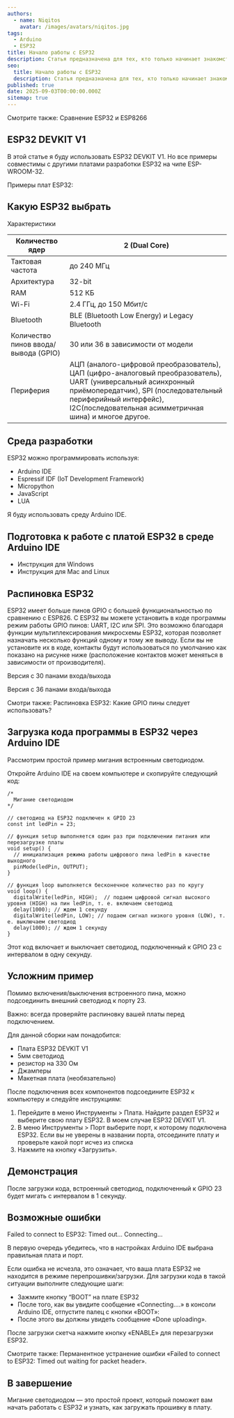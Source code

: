 ```yaml
---
authors:
  - name: Niqitos
    avatar: /images/avatars/niqitos.jpg
tags:
  - Arduino
  - ESP32
title: Начало работы с ESP32
description: Статья предназначена для тех, кто только начинает знакомство с платой разработки ESP32. Если вы знакомы с ESP8266, ESP32 — это его усовершенствованная версия. Плата сочетает в себе беспроводные возможности Wi-Fi и Bluetooth и двухъядерный процессор.
seo:
  title: Начало работы с ESP32
  description: Статья предназначена для тех, кто только начинает знакомство с платой разработки ESP32. Если вы знакомы с ESP8266, ESP32 — это его усовершенствованная версия. Плата сочетает в себе беспроводные возможности Wi-Fi и Bluetooth и двухъядерный процессор.
published: true
date: 2025-09-03T00:00:00.000Z
sitemap: true
---
```


Смотрите также:
Сравнение ESP32 и ESP8266

## ESP32 DEVKIT V1
В этой статье я буду использовать ESP32 DEVKIT V1. Но все примеры совместимы с другими платами разработки ESP32 на чипе ESP-WROOM-32.

Примеры плат ESP32:

## Какую ESP32 выбрать

Характеристики

| Количество ядер                      | 2 (Dual Core)                                 |
| ------------------------------------ | --------------------------------------------- |
| Тактовая частота                     | до 240 МГц                                    |
| Архитектура                          | 32-bit                                        |
| RAM                                  | 512 КБ                                        |
| Wi-Fi                                | 2.4 ГГц, до 150 Мбит/с                        |
| Bluetooth                            | BLE (Bluetooth Low Energy) и Legacy Bluetooth |
| Количество пинов ввода/вывода (GPIO) | 30 или 36 в зависимости от модели
| Периферия                            | АЦП (аналого-цифровой преобразователь), ЦАП (цифро-аналоговый преобразователь), UART (универсальный асинхронный приёмопередатчик), SPI (последовательный периферийный интерфейс), I2C(последовательная асимметричная шина) и многое другое.

## Среда разработки
ESP32 можно программировать используя:
-	Arduino IDE
-	Espressif IDF (IoT Development Framework)
-	Micropython
-	JavaScript
-	LUA

Я буду использовать среду Arduino IDE.

## Подготовка к работе с платой ESP32 в среде Arduino IDE

-	Инструкция для Windows
-	Инструкция для Mac and Linux

## Распиновка ESP32

ESP32 имеет больше пинов GPIO с большей функциональностью по сравнению с ESP826. С ESP32 вы можете установить в коде программы режим работы GPIO пинов: UART, I2C или SPI. Это возможно благодаря функции мультиплексирования микросхемы ESP32, которая позволяет назначать несколько функций одному и тому же выводу.  Если вы не установите их в коде, контакты будут использоваться по умолчанию как показано на рисунке ниже (расположение контактов может меняться в зависимости от производителя).


Версия с 30 панами входа/выхода

Версия с 36 панами входа/выхода

Смотри также:
Распиновка ESP32: Какие GPIO пины следует использовать?

## Загрузка кода программы в ESP32 через Arduino IDE

Рассмотрим простой пример мигания встроенным светодиодом.

Откройте Arduino IDE на своем компьютере и скопируйте следующий код:

```
/*
  Мигание светодиодом
*/

// светодиод на ESP32 подключен к GPIO 23
const int ledPin = 23;

// функция setup выполняется один раз при подключении питания или перезагрузке платы
void setup() {
  // инициализация режима работы цифрового пина ledPin в качестве выходного
  pinMode(ledPin, OUTPUT);
}

// функция loop выполняется бесконечное количество раз по кругу
void loop() {
  digitalWrite(ledPin, HIGH);  // подаем цифровой сигнал высокого уровня (HIGH) на пин ledPin, т. е. включаем светодиод
  delay(1000); // ждем 1 секунду
  digitalWrite(ledPin, LOW); // подаем сигнал низкого уровня (LOW), т. е. выключаем светодиод
  delay(1000); // ждем 1 секунду
}
```

Этот код включает и выключает светодиод, подключенный к GPIO 23 с интервалом в одну секунду.

## Усложним пример
Помимо включения/выключения встроенного пина, можно подсоединить внешний светодиод к порту 23.

Важно: всегда проверяйте распиновку вашей платы перед подключением.

Для данной сборки нам понадобится:

-	Плата ESP32 DEVKIT V1
-	5мм светодиод
-	резистор на 330 Ом
-	Джамперы
-	Макетная плата (необязательно)

После подключения всех компонентов подсоедините ESP32 к компьютеру и следуйте инструкциям:

1. Перейдите в меню Инструменты > Плата. Найдите раздел ESP32 и выберите свою плату ESP32. В моем случае ESP32 DEVKIT V1.
2. В меню Инструменты > Порт выберите порт, к которому подключена ESP32. Если вы не уверены в названии порта, отсоедините плату и проверьте какой порт исчез из списка
3. Нажмите на кнопку «Загрузить».

## Демонстрация
После загрузки кода, встроенный светодиод, подключенный к GPIO 23 будет мигать с интервалом в 1 секунду.

## Возможные ошибки

Failed to connect to ESP32: Timed out... Connecting...

В первую очередь убедитесь, что в настройках Arduino IDE выбрана правильная плата и порт.

Если ошибка не исчезла, это означает, что ваша плата ESP32 не находится в режиме перепрошивки/загрузки. Для загрузки кода в такой ситуации выполните следующие шаги:

-	Зажмите кнопку “BOOT” на плате ESP32
-	После того, как вы увидите сообщение «Connecting….» в консоли Arduino IDE, отпустите палец с кнопки «BOOT»:
-	После этого вы должны увидеть сообщение «Done uploading».

После загрузки скетча нажмите кнопку «ENABLE» для перезагрузки ESP32.

Смотрите также:
Перманентное устранение ошибки «Failed to connect to ESP32: Timed out waiting for packet header».

## В завершение
Мигание светодиодом — это простой проект, который поможет вам начать работать с ESP32 и узнать, как загружать прошивку в плату.
